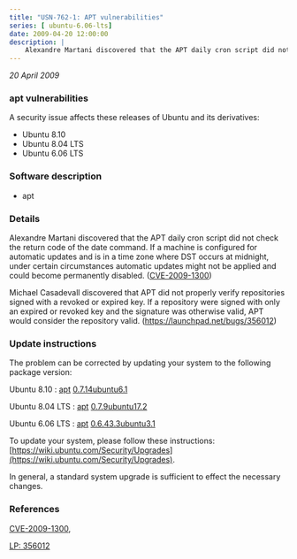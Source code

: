 ```yaml
---
title: "USN-762-1: APT vulnerabilities"
series: [ ubuntu-6.06-lts]
date: 2009-04-20 12:00:00
description: |
    Alexandre Martani discovered that the APT daily cron script did not check the return code of the date command. If a machine is configured for automatic updates and is in a time zone where DST occurs at midnight, under certain circumstances automatic updates might not be applied and could become permanently disabled. ([CVE-2009-1300](http://people.ubuntu.com/~ubuntu-security/cve/CVE-2009-1300))
--- 
```

 
 

*20 April 2009*

### apt vulnerabilities

A security issue affects these releases of Ubuntu and its derivatives:

* Ubuntu 8.10
* Ubuntu 8.04 LTS
* Ubuntu 6.06 LTS

### Software description

* apt 

### Details

Alexandre Martani discovered that the APT daily cron script did not check the return code of the date command. If a machine is configured for automatic updates and is in a time zone where DST occurs at midnight, under certain circumstances automatic updates might not be applied and could become permanently disabled. ([CVE-2009-1300](http://people.ubuntu.com/~ubuntu-security/cve/CVE-2009-1300))

Michael Casadevall discovered that APT did not properly verify repositories signed with a revoked or expired key. If a repository were signed with only an expired or revoked key and the signature was otherwise valid, APT would consider the repository valid. (https://launchpad.net/bugs/356012) 

### Update instructions

The problem can be corrected by updating your system to the following package version:

Ubuntu 8.10
 : [apt](https://launchpad.net/ubuntu/+source/apt) <span> [0.7.14ubuntu6.1](https://launchpad.net/ubuntu/+source/apt/0.7.14ubuntu6.1) </span> 

Ubuntu 8.04 LTS
 : [apt](https://launchpad.net/ubuntu/+source/apt) <span> [0.7.9ubuntu17.2](https://launchpad.net/ubuntu/+source/apt/0.7.9ubuntu17.2) </span> 

Ubuntu 6.06 LTS
 : [apt](https://launchpad.net/ubuntu/+source/apt) <span> [0.6.43.3ubuntu3.1](https://launchpad.net/ubuntu/+source/apt/0.6.43.3ubuntu3.1) </span> 

To update your system, please follow these instructions: [https://wiki.ubuntu.com/Security/Upgrades](https://wiki.ubuntu.com/Security/Upgrades).

In general, a standard system upgrade is sufficient to effect the necessary changes. 

### References

 
 [CVE-2009-1300](http://people.ubuntu.com/~ubuntu-security/cve/CVE-2009-1300), 

 [LP: 356012](https://launchpad.net/bugs/356012)
 

